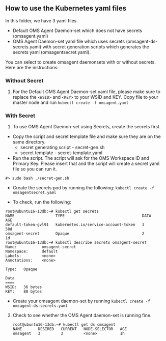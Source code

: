 ## How to use the Kubernetes yaml files

In this folder, we have 3 yaml files. 
- Default OMS Agent Daemon-set which does not have secrets (omsagent.yaml)
- OMS Agent Daemon-set yaml file which uses secrets (omsagent-ds-secrets.yaml) with secret generation scripts which generates the secrets yaml (omsagentsecret.yaml). 

You can select to create omsagent daemonsets with or without secrets. Here are the instructions: 

### Without Secret
1. For the Default OMS Agent Daemon-set yaml file, please make sure to replace the `<WSID>` and `<KEY>` to your WSID and KEY. 
Copy file to your master node and run 
 ```kubectl create -f omsagent.yaml ```


### With Secret
1. To use OMS Agent Daemon-set using Secrets, create the secrets first. 

  - Copy the script and secret template file and make sure they are on the same directory. 
	- secret generating script - secret-gen.sh
	- secret template - secret-template.yaml
  - Run the script. The script will ask for the OMS Workspace ID and Primary Key. Please insert that and the script will create a secret yaml file so you can run it.   

   ```
   #> sudo bash ./secret-gen.sh 
   ```

   - Create the secrets pod by running the following: 
  ``` kubectl create -f omsagentsecret.yaml ```
 
   - To check, run the following: 

   ``` 
   root@ubuntu16-13db:~# kubectl get secrets
   NAME                  TYPE                                  DATA      AGE
   default-token-gvl91   kubernetes.io/service-account-token   3         50d
   omsagent-secret       Opaque                                2         1d
   root@ubuntu16-13db:~# kubectl describe secrets omsagent-secret
   Name:           omsagent-secret
   Namespace:      default
   Labels:         <none>
   Annotations:    <none>

   Type:   Opaque

   Data
   ====
   WSID:   36 bytes
   KEY:    88 bytes 
   ```
 
  - Create your omsagent daemon-set by running ``` kubectl create -f omsagent-ds-secrets.yaml ```

2. Check to see whether the OMS Agent daemon-set is running fine. 
   ``` 
   root@ubuntu16-13db:~# kubectl get ds omsagent
   NAME       DESIRED   CURRENT   NODE-SELECTOR   AGE
   omsagent   3         3         <none>          1h
   ```
